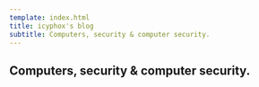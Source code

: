 ```yaml
---
template: index.html
title: icyphox's blog
subtitle: Computers, security & computer security.
---
```


## Computers, security & computer security.
